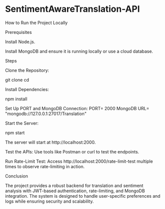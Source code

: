 # SentimentAwareTranslation-API

How to Run the Project Locally

Prerequisites

Install Node.js.

Install MongoDB and ensure it is running locally or use a cloud database.

Steps

Clone the Repository:

git clone <repository-url>
cd <repository-folder>

Install Dependencies:

npm install

Set Up PORT and MongoDB Connection:
PORT= 2000
MongoDB URL= "mongodb://127.0.0.1:27017/Translation"

Start the Server:

npm start

The server will start at http://localhost:2000.

Test the APIs:
Use tools like Postman or curl to test the endpoints.

Run Rate-Limit Test:
Access http://localhost:2000/rate-limit-test multiple times to observe rate-limiting in action.

Conclusion

The project provides a robust backend for translation and sentiment analysis with JWT-based authentication, rate-limiting, and MongoDB integration. The system is designed to handle user-specific preferences and logs while ensuring security and scalability.

